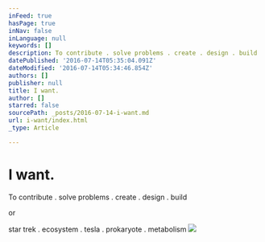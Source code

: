 ```yaml
---
inFeed: true
hasPage: true
inNav: false
inLanguage: null
keywords: []
description: To contribute . solve problems . create . design . build
datePublished: '2016-07-14T05:35:04.091Z'
dateModified: '2016-07-14T05:34:46.854Z'
authors: []
publisher: null
title: I want.
author: []
starred: false
sourcePath: _posts/2016-07-14-i-want.md
url: i-want/index.html
_type: Article

---
```

# I want.

To contribute . solve problems . create . design . build

or

star trek . ecosystem . tesla . prokaryote . metabolism
![](https://the-grid-user-content.s3-us-west-2.amazonaws.com/d98eaba5-02c0-4ff3-ba89-9100376b41b9.jpg)